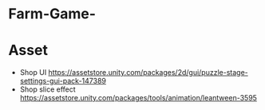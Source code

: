 ﻿# Farm-Game-
# Asset
  - Shop UI https://assetstore.unity.com/packages/2d/gui/puzzle-stage-settings-gui-pack-147389
  - Shop slice effect https://assetstore.unity.com/packages/tools/animation/leantween-3595 
